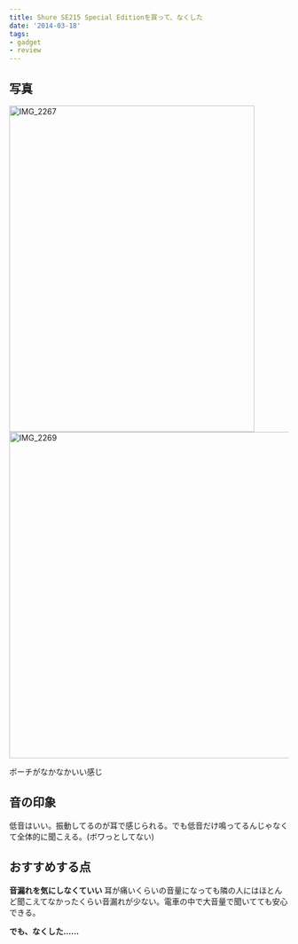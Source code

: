 ```yaml
---
title: Shure SE215 Special Editionを買って、なくした
date: '2014-03-18'
tags:
- gadget
- review
---
```


<h2>写真</h2>

<a href="http://unasuke.com/wp/wp-content/uploads/2014/03/IMG_2267.jpg"><img src="http://unasuke.com/wp/wp-content/uploads/2014/03/IMG_2267.jpg" alt="IMG_2267" width="442" height="589" class="alignnone size-full wp-image-515" /></a>
<a href="http://unasuke.com/wp/wp-content/uploads/2014/03/IMG_2269.jpg"><img src="http://unasuke.com/wp/wp-content/uploads/2014/03/IMG_2269.jpg" alt="IMG_2269" width="785" height="589" class="alignnone size-full wp-image-516" /></a>

ポーチがなかなかいい感じ

<h2>音の印象</h2>

低音はいい。振動してるのが耳で感じられる。でも低音だけ鳴ってるんじゃなくて全体的に聞こえる。(ボワっとしてない)

<h2>おすすめする点</h2>

<strong>音漏れを気にしなくていい</strong>
耳が痛いくらいの音量になっても隣の人にはほとんど聞こえてなかったくらい音漏れが少ない。電車の中で大音量で聞いてても安心できる。

<strong>でも、なくした……</strong>
